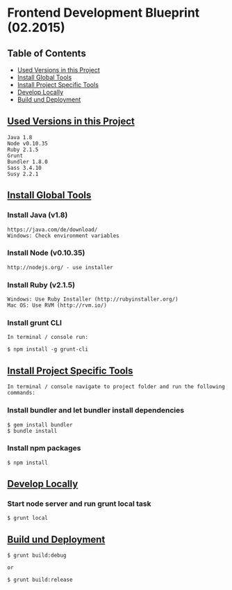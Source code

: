 # Frontend Development Blueprint (02.2015)

## Table of Contents

* [Used Versions in this Project](#used-version)
* [Install Global Tools](#global-tools)
* [Install Project Specific Tools](#project-specific-tools)
* [Develop Locally](#develop-locally)
* [Build und Deployment](#build-und-deployment)


## [Used Versions in this Project](id:used-version)

	Java 1.8
	Node v0.10.35
	Ruby 2.1.5
	Grunt 
	Bundler 1.8.0
	Sass 3.4.10
	Susy 2.2.1


## [Install Global Tools](id:global-tools)

### Install Java (v1.8)

	https://java.com/de/download/
	Windows: Check environment variables

### Install Node (v0.10.35)

	http://nodejs.org/ - use installer

### Install Ruby (v2.1.5)

	Windows: Use Ruby Installer (http://rubyinstaller.org/)
	Mac OS: Use RVM (http://rvm.io/)

### Install grunt CLI

	In terminal / console run:

	$ npm install -g grunt-cli


## [Install Project Specific Tools](id:project-specific-tools)

	In terminal / console navigate to project folder and run the following commands:

### Install bundler and let bundler install dependencies

	$ gem install bundler
	$ bundle install

### Install npm packages

	$ npm install


## [Develop Locally](id:develop-locally)

### Start node server and run grunt local task

	$ grunt local


## [Build und Deployment](id:build-und-deployment)

	$ grunt build:debug

	or

	$ grunt build:release